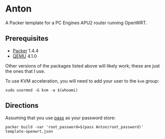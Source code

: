 # Anton

A Packer template for a PC Engines APU2 router running OpenWRT.

## Prerequisites

- [Packer] 1.4.4
- [QEMU] 4.1.0

Other versions of the packages listed above will likely work; these are just the ones that I use.

To use KVM acceleration, you will need to add your user to the `kvm` group:

```console
sudo usermod -G kvm -a $(whoami)
```

## Directions

Assuming that you use [pass] as your password store:

```console
packer build -var 'root_password=$(pass Anton/root_password)' template-openwrt.json
```

[Packer]: https://www.packer.io/
[QEMU]: https://www.qemu.org/
[pass]: https://www.passwordstore.org/

